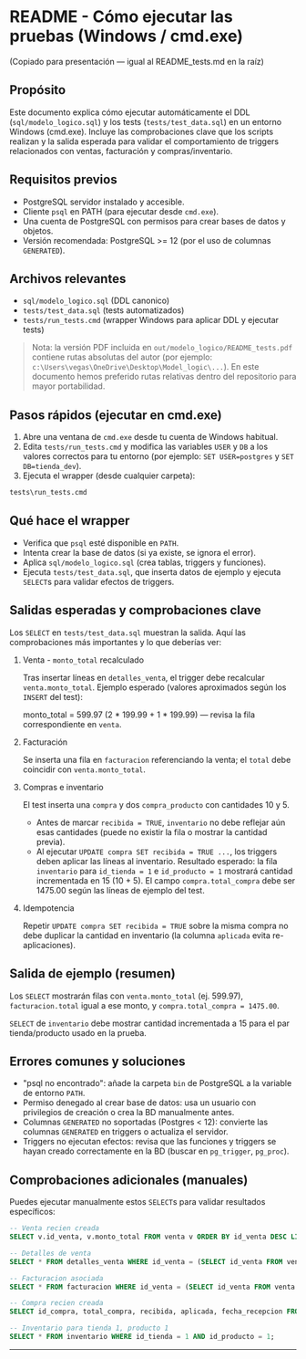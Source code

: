 # README - Cómo ejecutar las pruebas (Windows / cmd.exe)

(Copiado para presentación — igual al README_tests.md en la raíz)

## Propósito

Este documento explica cómo ejecutar automáticamente el DDL (`sql/modelo_logico.sql`) y los tests
(`tests/test_data.sql`) en un entorno Windows (cmd.exe). Incluye las comprobaciones clave que los scripts
realizan y la salida esperada para validar el comportamiento de triggers relacionados con ventas, facturación y
compras/inventario.

## Requisitos previos

- PostgreSQL servidor instalado y accesible.
- Cliente `psql` en PATH (para ejecutar desde `cmd.exe`).
- Una cuenta de PostgreSQL con permisos para crear bases de datos y objetos.
- Versión recomendada: PostgreSQL >= 12 (por el uso de columnas `GENERATED`).

## Archivos relevantes

- `sql/modelo_logico.sql` (DDL canonico)
- `tests/test_data.sql` (tests automatizados)
- `tests/run_tests.cmd` (wrapper Windows para aplicar DDL y ejecutar tests)

> Nota: la versión PDF incluida en `out/modelo_logico/README_tests.pdf` contiene rutas absolutas del autor
> (por ejemplo: `c:\Users\vegas\OneDrive\Desktop\Model_logic\...`). En este documento hemos preferido
> rutas relativas dentro del repositorio para mayor portabilidad.

## Pasos rápidos (ejecutar en cmd.exe)

1. Abre una ventana de `cmd.exe` desde tu cuenta de Windows habitual.
2. Edita `tests/run_tests.cmd` y modifica las variables `USER` y `DB` a los valores correctos para tu entorno
	(por ejemplo: `SET USER=postgres` y `SET DB=tienda_dev`).
3. Ejecuta el wrapper (desde cualquier carpeta):

```bat
tests\run_tests.cmd
```

## Qué hace el wrapper

- Verifica que `psql` esté disponible en `PATH`.
- Intenta crear la base de datos (si ya existe, se ignora el error).
- Aplica `sql/modelo_logico.sql` (crea tablas, triggers y funciones).
- Ejecuta `tests/test_data.sql`, que inserta datos de ejemplo y ejecuta `SELECT`s para validar efectos de triggers.

## Salidas esperadas y comprobaciones clave

Los `SELECT` en `tests/test_data.sql` muestran la salida. Aquí las comprobaciones más importantes y lo que
deberías ver:

1) Venta - `monto_total` recalculado

	Tras insertar líneas en `detalles_venta`, el trigger debe recalcular `venta.monto_total`.
	Ejemplo esperado (valores aproximados según los `INSERT` del test):

	monto_total = 599.97 (2 * 199.99 + 1 * 199.99) — revisa la fila correspondiente en `venta`.

2) Facturación

	Se inserta una fila en `facturacion` referenciando la venta; el `total` debe coincidir con `venta.monto_total`.

3) Compras e inventario

	El test inserta una `compra` y dos `compra_producto` con cantidades 10 y 5.
	- Antes de marcar `recibida = TRUE`, `inventario` no debe reflejar aún esas cantidades (puede no existir
	  la fila o mostrar la cantidad previa).
	- Al ejecutar `UPDATE compra SET recibida = TRUE ...`, los triggers deben aplicar las líneas al inventario.
	Resultado esperado: la fila `inventario` para `id_tienda = 1` e `id_producto = 1` mostrará cantidad
	incrementada en 15 (10 + 5).
	El campo `compra.total_compra` debe ser 1475.00 según las líneas de ejemplo del test.

4) Idempotencia

	Repetir `UPDATE compra SET recibida = TRUE` sobre la misma compra no debe duplicar la cantidad
	en inventario (la columna `aplicada` evita re-aplicaciones).

## Salida de ejemplo (resumen)

Los `SELECT` mostrarán filas con `venta.monto_total` (ej. 599.97), `facturacion.total` igual a ese monto,
y `compra.total_compra = 1475.00`.

`SELECT` de `inventario` debe mostrar cantidad incrementada a 15 para el par tienda/producto usado
en la prueba.

## Errores comunes y soluciones

- "psql no encontrado": añade la carpeta `bin` de PostgreSQL a la variable de entorno `PATH`.
- Permiso denegado al crear base de datos: usa un usuario con privilegios de creación o crea la BD
  manualmente antes.
- Columnas `GENERATED` no soportadas (Postgres < 12): convierte las columnas `GENERATED` en triggers o
  actualiza el servidor.
- Triggers no ejecutan efectos: revisa que las funciones y triggers se hayan creado correctamente en la
  BD (buscar en `pg_trigger`, `pg_proc`).

## Comprobaciones adicionales (manuales)

Puedes ejecutar manualmente estos `SELECT`s para validar resultados específicos:

```sql
-- Venta recien creada
SELECT v.id_venta, v.monto_total FROM venta v ORDER BY id_venta DESC LIMIT 1;

-- Detalles de venta
SELECT * FROM detalles_venta WHERE id_venta = (SELECT id_venta FROM venta ORDER BY id_venta DESC LIMIT 1);

-- Facturacion asociada
SELECT * FROM facturacion WHERE id_venta = (SELECT id_venta FROM venta ORDER BY id_venta DESC LIMIT 1);

-- Compra recien creada
SELECT id_compra, total_compra, recibida, aplicada, fecha_recepcion FROM compra ORDER BY id_compra DESC LIMIT 1;

-- Inventario para tienda 1, producto 1
SELECT * FROM inventario WHERE id_tienda = 1 AND id_producto = 1;
```

---


